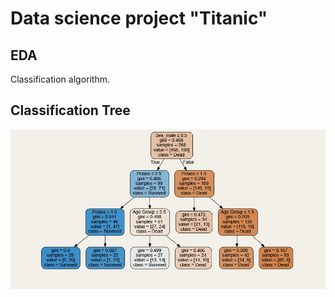 # Data science project "Titanic"

## EDA


Classification algorithm.

## Classification Tree

![alt text](https://github.com/Aettio/DS_Project_Titanic/blob/main/Classification_Tree.jpg)
